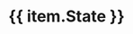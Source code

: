 ---
layout: layouts/results
className: "state-results-page"
pagination:
  data: csvData
  size: 1
  alias: item
  addAllPagesToCollections: true
title: '{{ item.State }}'
permalink: "/states/{{ item.Abbr | slug }}/index.html"
---
